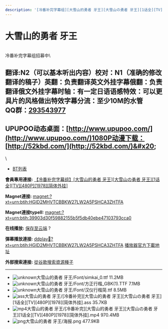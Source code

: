 ```yaml
---
description: '[冷番补完字幕组][大雪山的勇者 牙王][大雪山の勇者 牙王][1话全][TV][480P][1978][简体外挂]'
---
```


# 大雪山的勇者 牙王



<figure><img src="https://s2.ax1x.com/2019/03/11/ACq726.png" alt=""><figcaption></figcaption></figure>

冷番补完字幕组招募中\



## &#x20;

翻译:N2（可以基本听出内容）**校对：N1（准确的修改翻译的稿子）英翻：负责翻译英文外挂字幕俄翻：负责翻译俄文外挂字幕时轴：有一定日语语感特效：可以更具片的风格做出特效字幕分流：至少10M的水管**\
**QQ群：**[**293543977**](http://jq.qq.com/?_wv=1027\&k=46bJVff)&#x20;
--------------------------------------------------------------------

## &#x20;

&#x20;

## UPUPOO动态桌面：[http://www.upupoo.com/](http://www.upupoo.com/)1080P动漫下载： [http://52kbd.com/](http://52kbd.com/)&#x20;

\


* [BT列表](https://share.dmhy.org/topics/view/512643_1_TV_480P_1978.html#tabs-1)

**會員專用連接:** [ 【冷番补完字幕组】\[大雪山的勇者 牙王\]\[大雪山の勇者 牙王\]\[1话全\]\[TV\]\[480P\]\[1978\]\[简体外挂\]](https://dl.dmhy.org/2019/03/11/39903d30f59882155b5f5db40ebe47103793cca0.torrent)

**Magnet連接:** [magnet:?xt=urn:btih:HGID2MHVTCBBKW27LW2A5PSHCA3ZHTFA](https://magnet/?xt=urn:btih:HGID2MHVTCBBKW27LW2A5PSHCA3ZHTFA\&dn=\&tr=http%3A%2F%2F104.238.198.186%3A8000%2Fannounce\&tr=udp%3A%2F%2F104.238.198.186%3A8000%2Fannounce\&tr=http%3A%2F%2Ftracker.openbittorrent.com%3A80%2Fannounce\&tr=udp%3A%2F%2Ftracker3.itzmx.com%3A6961%2Fannounce\&tr=http%3A%2F%2Ftracker4.itzmx.com%3A2710%2Fannounce\&tr=http%3A%2F%2Ftracker.publicbt.com%3A80%2Fannounce\&tr=http%3A%2F%2Ftracker.prq.to%2Fannounce\&tr=http%3A%2F%2Fopen.acgtracker.com%3A1096%2Fannounce\&tr=https%3A%2F%2Ft-115.rhcloud.com%2Fonly_for_ylbud\&tr=http%3A%2F%2Fbtfile.sdo.com%3A6961%2Fannounce\&tr=http%3A%2F%2Fexodus.desync.com%3A6969%2Fannounce\&tr=http%3A%2F%2F121.14.98.151%3A9090%2Fannounce\&tr=http%3A%2F%2F173.254.204.71%3A1096%2Fannounce\&tr=http%3A%2F%2F188.190.120.74%3A80%2Fannounce\&tr=http%3A%2F%2F94.228.192.98%2Fannounce\&tr=http%3A%2F%2F95.68.246.30%3A80%2Fannounce\&tr=http%3A%2F%2Fanisaishuu.de%3A2710%2Fannounce)

**Magnet連接typeII:** [magnet:?xt=urn:btih:39903d30f59882155b5f5db40ebe47103793cca0](https://magnet/?xt=urn:btih:39903d30f59882155b5f5db40ebe47103793cca0)

**在线播放:** [保存至云端](https://mypikpak.com/drive/url-checker?url=magnet:?xt=urn:btih:39903d30f59882155b5f5db40ebe47103793cca0) ?

**彈幕播放連接:** [ddplay:magnet:?xt=urn:btih:HGID2MHVTCBBKW27LW2A5PSHCA3ZHTFA](ddplay:magnet:?xt=urn:btih:HGID2MHVTCBBKW27LW2A5PSHCA3ZHTFA\&dn=\&tr=http%3A%2F%2F104.238.198.186%3A8000%2Fannounce\&tr=udp%3A%2F%2F104.238.198.186%3A8000%2Fannounce\&tr=http%3A%2F%2Ftracker.openbittorrent.com%3A80%2Fannounce\&tr=udp%3A%2F%2Ftracker3.itzmx.com%3A6961%2Fannounce\&tr=http%3A%2F%2Ftracker4.itzmx.com%3A2710%2Fannounce\&tr=http%3A%2F%2Ftracker.publicbt.com%3A80%2Fannounce\&tr=http%3A%2F%2Ftracker.prq.to%2Fannounce\&tr=http%3A%2F%2Fopen.acgtracker.com%3A1096%2Fannounce\&tr=https%3A%2F%2Ft-115.rhcloud.com%2Fonly_for_ylbud\&tr=http%3A%2F%2Fbtfile.sdo.com%3A6961%2Fannounce\&tr=http%3A%2F%2Fexodus.desync.com%3A6969%2Fannounce\&tr=http%3A%2F%2F121.14.98.151%3A9090%2Fannounce\&tr=http%3A%2F%2F173.254.204.71%3A1096%2Fannounce\&tr=http%3A%2F%2F188.190.120.74%3A80%2Fannounce\&tr=http%3A%2F%2F94.228.192.98%2Fannounce\&tr=http%3A%2F%2F95.68.246.30%3A80%2Fannounce\&tr=http%3A%2F%2Fanisaishuu.de%3A2710%2Fannounce) [播放器官方下載地址](http://www.dandanplay.com/?from=dmhy)

**外部搜索連接:** [從谷歌搜索資源種子](https://www.google.com/search?oe=utf-8\&q=39903d30f59882155b5f5db40ebe47103793cca0)

***

* ![unknown](https://share.dmhy.org/images/icon/unknown.gif)大雪山的勇者 牙王/Font/simkai\_0.ttf 11.2MB
* ![unknown](https://share.dmhy.org/images/icon/unknown.gif)大雪山的勇者 牙王/Font/方正行楷\_GBK(1).TTF 7.1MB
* ![unknown](https://share.dmhy.org/images/icon/unknown.gif)大雪山的勇者 牙王/Font/汉仪行楷简.ttf 8.5MB
* ![ass](https://share.dmhy.org/images/icon/ass.gif)大雪山的勇者 牙王/\[冷番补完]\[大雪山的勇者 牙王]\[大雪山の勇者 牙王]\[1话全]\[TV]\[480P]\[1978]\[简体外挂].ass 35.7KB
* ![mp4](https://share.dmhy.org/images/icon/mp4.gif)大雪山的勇者 牙王/\[冷番补完]\[大雪山的勇者 牙王]\[大雪山の勇者 牙王]\[1话全]\[TV]\[480P]\[1978]\[简体外挂].mp4 970.4MB
* ![png](https://share.dmhy.org/images/icon/png.gif)大雪山的勇者 牙王/海报.png 477.9KB
